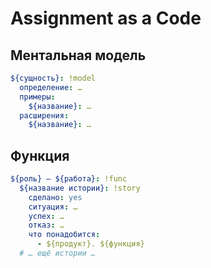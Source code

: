 # Assignment as a Code

## Ментальная модель

```yaml
${сущность}: !model
  определение: …
  примеры:
    ${название}: …
  расширения:
    ${название}: …
```

## Функция

```yaml
${роль} — ${работа}: !func
  ${название истории}: !story
    сделано: yes
    ситуация: …
    успех: …
    отказ: …
    что понадобится:
      - ${продукт}. ${функция}
  # … ещё истории …
```
